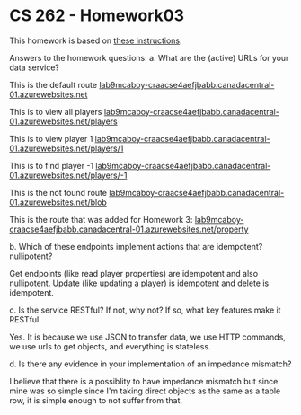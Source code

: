 # CS 262 - Homework03

This homework is based on [these instructions](https://cs.calvin.edu/courses/cs/262/kvlinden/09is/homework.html).

Answers to the homework questions: 
a. What are the (active) URLs for your data service?

This is the default route [lab9mcaboy-craacse4aefjbabb.canadacentral-01.azurewebsites.net](https://lab9mcaboy-craacse4aefjbabb.canadacentral-01.azurewebsites.net)

This is to view all players [lab9mcaboy-craacse4aefjbabb.canadacentral-01.azurewebsites.net/players](https://lab9mcaboy-craacse4aefjbabb.canadacentral-01.azurewebsites.net/players)

This is to view player 1 [lab9mcaboy-craacse4aefjbabb.canadacentral-01.azurewebsites.net/players/1](https://lab9mcaboy-craacse4aefjbabb.canadacentral-01.azurewebsites.net/players/1)

This is to find player -1 [lab9mcaboy-craacse4aefjbabb.canadacentral-01.azurewebsites.net/players/-1](https://lab9mcaboy-craacse4aefjbabb.canadacentral-01.azurewebsites.net/players/-1)

This is the not found route [lab9mcaboy-craacse4aefjbabb.canadacentral-01.azurewebsites.net/blob](https://lab9mcaboy-craacse4aefjbabb.canadacentral-01.azurewebsites.net/blob)

This is the route that was added for Homework 3: [lab9mcaboy-craacse4aefjbabb.canadacentral-01.azurewebsites.net/property](https://lab9mcaboy-craacse4aefjbabb.canadacentral-01.azurewebsites.net/property)


b. Which of these endpoints implement actions that are idempotent? nullipotent?

Get endpoints (like read player properties) are idempotent and also nullipotent. Update (like updating a player) is idempotent and delete is idempotent. 

c. Is the service RESTful? If not, why not? If so, what key features make it RESTful.

Yes. It is because we use JSON to transfer data, we use HTTP commands, we use urls to get objects, and everything is stateless.

d. Is there any evidence in your implementation of an impedance mismatch?

I believe that there is a possiblity to have impedance mismatch but since mine was so simple since I'm taking direct objects as the same as a table row, it is simple enough to not suffer from that. 